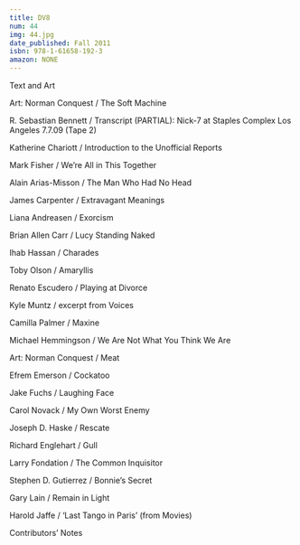 ```yaml
---
title: DV8
num: 44
img: 44.jpg
date_published: Fall 2011
isbn: 978-1-61658-192-3
amazon: NONE
---
```

Text and Art

Art: Norman Conquest / The Soft Machine

R. Sebastian Bennett / Transcript (PARTIAL): Nick-7 at Staples Complex Los Angeles 7.7.09 (Tape 2)

Katherine Chariott / Introduction to the Unofficial Reports

Mark Fisher / We’re All in This Together

Alain Arias-Misson / The Man Who Had No Head

James Carpenter / Extravagant Meanings

Liana Andreasen / Exorcism

Brian Allen Carr / Lucy Standing Naked

Ihab Hassan / Charades

Toby Olson / Amaryllis

Renato Escudero / Playing at Divorce

Kyle Muntz / excerpt from Voices

Camilla Palmer / Maxine

Michael Hemmingson / We Are Not What You Think We Are

Art: Norman Conquest / Meat

Efrem Emerson / Cockatoo

Jake Fuchs / Laughing Face

Carol Novack / My Own Worst Enemy

Joseph D. Haske / Rescate

Richard Englehart / Gull

Larry Fondation / The Common Inquisitor

Stephen D. Gutierrez / Bonnie’s Secret

Gary Lain / Remain in Light

Harold Jaffe / ‘Last Tango in Paris’ (from Movies)

Contributors’ Notes